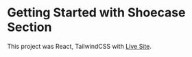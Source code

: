 # Getting Started with Shoecase Section

This project was React, TailwindCSS with [Live Site](https://shoecase-section.netlify.app/).
